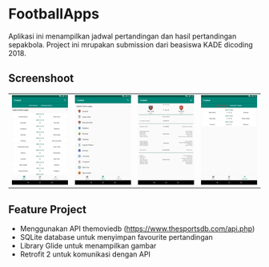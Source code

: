 # FootballApps
Aplikasi ini menampilkan jadwal pertandingan dan hasil pertandingan sepakbola.
Project ini mrupakan submission dari beasiswa KADE dicoding 2018.

## Screenshoot

<table>
    <tr>
        <td><img width="200px" src="https://github.com/ridwanharts/FootballApps/blob/master/screenshoot/screenshot-2019-12-10_17.52.00.59.png"></td>
        <td><img width="200px" src="https://github.com/ridwanharts/FootballApps/blob/master/screenshoot/screenshot-2019-12-10_17.52.11.451.png"></td>
        <td><img width="200px" src="https://github.com/ridwanharts/FootballApps/blob/master/screenshoot/screenshot-2019-12-10_17.52.56.916.png"></td>
        <td><img width="200px" src="https://github.com/ridwanharts/FootballApps/blob/master/screenshoot/screenshot-2019-12-10_17.53.32.319.png"></td>
    </tr>
</table>

## Feature Project

* Menggunakan API themoviedb (https://www.thesportsdb.com/api.php)
* SQLite database untuk menyimpan favourite pertandingan
* Library Glide untuk menampilkan gambar
* Retrofit 2 untuk komunikasi dengan API


```java

```
